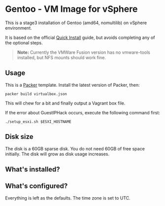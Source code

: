 # Gentoo - VM Image for vSphere

This is a stage3 installation of Gentoo (amd64, nomultilib) on vSphere environment.

It is based on the official
[Quick Install](https://www.gentoo.org/doc/en/gentoo-x86-quickinstall.xml)
guide, but avoids completing any of the optional steps.

> **Note:** Currently the VMWare Fusion version has no vmware-tools installed,
> but NFS mounts should work fine.

## Usage

This is a [Packer](https://packer.io/) template. Install the latest version of
Packer, then:

    packer build virtualbox.json

This will chew for a bit and finally output a Vagrant box file.

If the error about GuestIPHack occurs, execute the following command first:

    ./setup_esxi.sh $ESXI_HOSTNAME


## Disk size

The disk is a 60GB sparse disk. You do not need 60GB of free space initially.
The disk will grow as disk usage increases.

## What's installed?


## What's configured?

Everything is left as the defaults. The time zone is set to UTC.
